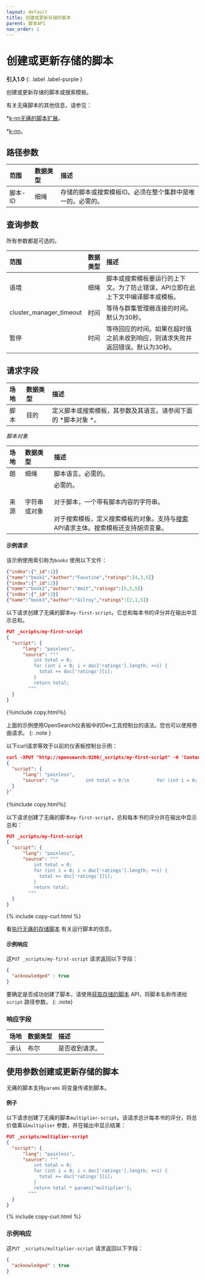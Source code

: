 ```yaml
---
layout: default
title: 创建或更新存储的脚本
parent: 脚本API
nav_order: 1
---
```


# 创建或更新存储的脚本
**引入1.0**
{: .label .label-purple }

创建或更新存储的脚本或搜索模板。

有关无痛脚本的其他信息，请参见：

*[k-nn无痛的脚本扩展]({{site.url}}{{site.baseurl}}/search-plugins/knn/painless-functions/)。

*[k-nn]({{site.url}}{{site.baseurl}}/search-plugins/knn/index/)。


## 路径参数

| 范围| 数据类型| 描述| 
:--- | :--- | :---
| 脚本-ID| 细绳| 存储的脚本或搜索模板ID。必须在整个集群中是唯一的。必需的。|

## 查询参数

所有参数都是可选的。

| 范围| 数据类型| 描述| 
:--- | :--- | :---
| 语境| 细绳| 脚本或搜索模板要运行的上下文。为了防止错误，API立即在此上下文中编译脚本或模板。|
| cluster_manager_timeout| 时间| 等待与群集管理器连接的时间。默认为30秒。|
| 暂停| 时间| 等待回应的时间。如果在超时值之前未收到响应，则请求失败并返回错误。默认为30秒。|

## 请求字段

| 场地| 数据类型| 描述| 
:--- | :--- | :---
| 脚本| 目的| 定义脚本或搜索模板，其参数及其语言。请参阅下面的 *脚本对象 *。|

*脚本对象*

| 场地| 数据类型| 描述| 
:--- | :--- | :---
| 朗| 细绳| 脚本语言。必需的。|
| 来源| 字符串或对象| 必需的。<br /> <br />对于脚本，一个带有脚本内容的字符串。<br /> <br />对于搜索模板，定义搜索模板的对象。支持与[搜索]({{site.url}}{{site.baseurl}}/api-reference/search) API请求主体。搜索模板还支持胡须变量。|

#### 示例请求

该示例使用索引称为`books` 使用以下文件：

````json
{"index":{"_id":1}}
{"name":"book1","author":"Faustine","ratings":[4,3,5]}
{"index":{"_id":2}}
{"name":"book2","author":"Amit","ratings":[5,5,5]}
{"index":{"_id":3}}
{"name":"book3","author":"Gilroy","ratings":[2,1,5]}
````

以下请求创建了无痛的脚本`my-first-script`。它总和每本书的评分并在输出中显示总和。

````json
PUT _scripts/my-first-script
{
  "script": {
      "lang": "painless",
      "source": """
          int total = 0;
          for (int i = 0; i < doc['ratings'].length; ++i) {
            total += doc['ratings'][i];
          }
          return total;
        """
  }
}
````
{％include copy.html％}

上面的示例使用OpenSearch仪表板中的Dev工具控制台的语法。您也可以使用卷曲请求。
{: .note }

以下curl请求等效于以前的仪表板控制台示例：

````json
curl -XPUT "http://opensearch:9200/_scripts/my-first-script" -H 'Content-Type: application/json' -d'
{
  "script": {
      "lang": "painless",
      "source": "\n          int total = 0;\n          for (int i = 0; i < doc['\''ratings'\''].length; ++i) {\n            total += doc['\''ratings'\''][i];\n          }\n          return total;\n        "
  }
}'
````
{％include copy.html％}


以下请求创建了无痛的脚本`my-first-script`，总和每本书的评分并在输出中显示总和：

````json
PUT _scripts/my-first-script
{
  "script": {
      "lang": "painless",
      "source": """
          int total = 0;
          for (int i = 0; i < doc['ratings'].length; ++i) {
            total += doc['ratings'][i];
          }
          return total;
        """
  }
}
````
{% include copy-curl.html %}

看[执行无痛的存储脚本]({{site.url}}{{site.baseurl}}/api-reference/script-apis/exec-stored-script/) 有关运行脚本的信息。

#### 示例响应

这`PUT _scripts/my-first-script` 请求返回以下字段：

````json
{
  "acknowledged" : true
}
````

要确定是否成功创建了脚本，请使用[获取存储的脚本]({{site.url}}{{site.baseurl}}/api-reference/script-apis/get-stored-script/) API，将脚本名称传递给`script` 路径参数。
{: .note}

### 响应字段

| 场地| 数据类型| 描述| 
:--- | :--- | :---
| 承认| 布尔| 是否收到请求。|

## 使用参数创建或更新存储的脚本

无痛的脚本支持`params` 将变量传递到脚本。

#### 例子

以下请求创建了无痛的脚本`multiplier-script`。该请求总计每本书的评分，将总价值乘以`multiplier` 参数，并在输出中显示结果：

````json
PUT _scripts/multiplier-script
{
  "script": {
      "lang": "painless",
      "source": """
          int total = 0;
          for (int i = 0; i < doc['ratings'].length; ++i) {
            total += doc['ratings'][i];
          }
          return total * params['multiplier'];
        """
  }
}
````
{% include copy-curl.html %}

### 示例响应

这`PUT _scripts/multiplier-script` 请求返回以下字段：

````json
{
  "acknowledged" : true
}
````
